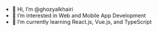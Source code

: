 - 👋 Hi, I’m @ghozyalkhairi
- 👀 I’m interested in Web and Mobile App Development
- 🌱 I’m currently learning React.js, Vue.js, and TypeScript

<!---
ghozyalkhairi/ghozyalkhairi is a ✨ special ✨ repository because its `README.md` (this file) appears on your GitHub profile.
You can click the Preview link to take a look at your changes.
- 💞️ I’m looking to collaborate on ...
- 📫 How to reach me ...
--->
